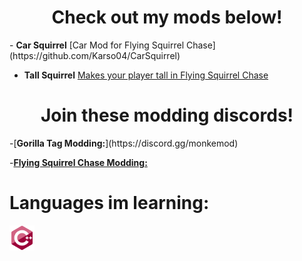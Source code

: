 <h1 align="center">Check out my mods below!</h1>
- <b>Car Squirrel</b> [Car Mod for Flying Squirrel Chase](https://github.com/Karso04/CarSquirrel)

- <b>Tall Squirrel</b> [Makes your player tall in Flying Squirrel Chase](https://github.com/Karso04/TallSquirrel)

<h1 align="center">Join these modding discords!</h1>
-[<b>Gorilla Tag Modding:</b>](https://discord.gg/monkemod)

-[<b>Flying Squirrel Chase Modding:</b>](https://discord.gg/uvKC7muxp2)

<h1 align="center>If you would like to contact me, message me on discord:<b>Karso04#0004</b>
           
<h3 align="left">Languages im learning:</h3>
<p align="left"> <a href="https://www.w3schools.com/cpp/" target="_blank"> <img src="https://raw.githubusercontent.com/devicons/devicon/master/icons/cplusplus/cplusplus-original.svg" alt="cplusplus" width="40" height="40"/> </a> </p>

